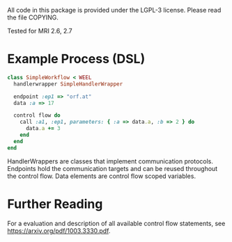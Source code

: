 All code in this package is provided under the LGPL-3 license.
Please read the file COPYING.

Tested for MRI 2.6, 2.7

# Example Process (DSL)

```ruby
class SimpleWorkflow < WEEL
  handlerwrapper SimpleHandlerWrapper

  endpoint :ep1 => "orf.at"
  data :a => 17

  control flow do
    call :a1, :ep1, parameters: { :a => data.a, :b => 2 } do
      data.a += 3
    end
  end
end
```

HandlerWrappers are classes that implement communication protocols. Endpoints hold the communication targets and can be reused throughout the control flow. Data elements are control flow scoped variables.

# Further Reading

For a evaluation and description of all available control flow statements, see https://arxiv.org/pdf/1003.3330.pdf.
